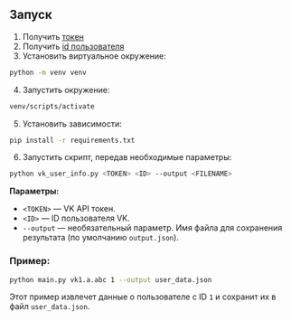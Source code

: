 
## Запуск

1. Получить [токен](https://vkhost.github.io)
2. Получить [id пользователя](https://regvk.com/id/)
3. Установить виртуальное окружение:
```bash
python -m venv venv
```
4. Запустить окружение:
```bash
venv/scripts/activate
```
5. Установить зависимости:
```bash
pip install -r requirements.txt
```
6. Запустить скрипт, передав необходимые параметры:
```bash
python vk_user_info.py <TOKEN> <ID> --output <FILENAME>
```

**Параметры:**

- `<TOKEN>` — VK API токен.
- `<ID>` — ID пользователя VK.
- `--output` — необязательный параметр. Имя файла для сохранения результата (по умолчанию `output.json`).

### Пример:
```bash
python main.py vk1.a.abc 1 --output user_data.json
```

Этот пример извлечет данные о пользователе с ID `1` и сохранит их в файл `user_data.json`.
